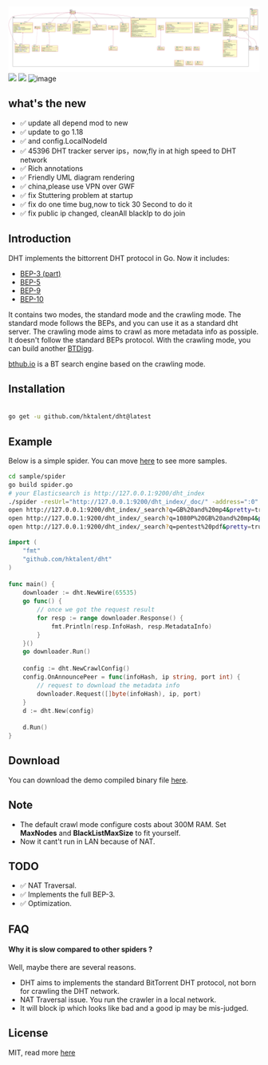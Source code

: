 ![](https://raw.githubusercontent.com/hktalent/dht/master/dht.svg)
<img width="830" src="https://user-images.githubusercontent.com/18223385/161761145-87883c44-9fa6-49f0-b113-5b1f8c37964e.png">
<img width="410" src="https://user-images.githubusercontent.com/18223385/162596289-e7b928fa-6e74-49e7-b663-5738de823149.png">
<img width="410" alt="image" src="https://user-images.githubusercontent.com/18223385/162596922-315c3408-9c39-4e4c-a85c-acd7100ce581.png">

## what's the new
- :white_check_mark: update all depend mod to new
- :white_check_mark: update to go 1.18
- :white_check_mark: and config.LocalNodeId
- :white_check_mark: 45396 DHT tracker server ips，now,fly in at high speed to DHT network
- :white_check_mark: Rich annotations
- :white_check_mark: Friendly UML diagram rendering
- :white_check_mark: china,please use VPN over GWF
- :white_check_mark: fix Stuttering problem at startup
- :white_check_mark: fix do one time bug,now to tick 30 Second to do it
- :white_check_mark: fix public ip changed, cleanAll blackIp to do join

## Introduction

DHT implements the bittorrent DHT protocol in Go. Now it includes:

- [BEP-3 (part)](http://www.bittorrent.org/beps/bep_0003.html)
- [BEP-5](http://www.bittorrent.org/beps/bep_0005.html)
- [BEP-9](http://www.bittorrent.org/beps/bep_0009.html)
- [BEP-10](http://www.bittorrent.org/beps/bep_0010.html)

It contains two modes, the standard mode and the crawling mode. The standard
mode follows the BEPs, and you can use it as a standard dht server. The crawling
mode aims to crawl as more metadata info as possiple. It doesn't follow the
standard BEPs protocol. With the crawling mode, you can build another [BTDigg](http://btdigg.org/).

[bthub.io](http://bthub.io) is a BT search engine based on the crawling mode.

## Installation
```bash

go get -u github.com/hktalent/dht@latest

```

## Example

Below is a simple spider. You can move [here](https://github.com/hktalent/dht/blob/master/sample)
to see more samples.

```bash
cd sample/spider
go build spider.go
# your Elasticsearch is http://127.0.0.1:9200/dht_index
./spider -resUrl="http://127.0.0.1:9200/dht_index/_doc/" -address=":0"
open http://127.0.0.1:9200/dht_index/_search?q=GB%20and%20mp4&pretty=true
open http://127.0.0.1:9200/dht_index/_search?q=1080P%20GB%20and%20mp4&pretty=true
open http://127.0.0.1:9200/dht_index/_search?q=pentest%20pdf&pretty=true
```

```go
import (
    "fmt"
    "github.com/hktalent/dht"
)

func main() {
    downloader := dht.NewWire(65535)
    go func() {
        // once we got the request result
        for resp := range downloader.Response() {
            fmt.Println(resp.InfoHash, resp.MetadataInfo)
        }
    }()
    go downloader.Run()

    config := dht.NewCrawlConfig()
    config.OnAnnouncePeer = func(infoHash, ip string, port int) {
        // request to download the metadata info
        downloader.Request([]byte(infoHash), ip, port)
    }
    d := dht.New(config)

    d.Run()
}
```

## Download

You can download the demo compiled binary file [here](https://github.com/hktalent/dht/tags).

## Note

- The default crawl mode configure costs about 300M RAM. Set **MaxNodes**
  and **BlackListMaxSize** to fit yourself.
- Now it cant't run in LAN because of NAT.

## TODO

- :white_check_mark: NAT Traversal.
- :white_check_mark: Implements the full BEP-3.
- :white_check_mark: Optimization.

## FAQ

#### Why it is slow compared to other spiders ?

Well, maybe there are several reasons.

- DHT aims to implements the standard BitTorrent DHT protocol, not born for crawling the DHT network.
- NAT Traversal issue. You run the crawler in a local network.
- It will block ip which looks like bad and a good ip may be mis-judged.

## License

MIT, read more [here](https://github.com/hktalent/dht/blob/master/LICENSE)
